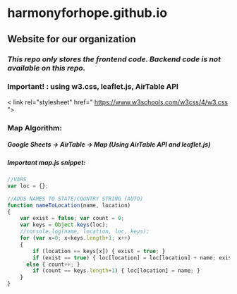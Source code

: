 # harmonyforhope.github.io

## Website for our organization

### *This repo only stores the frontend code. Backend code is not available on this repo.*

### Important! : using w3.css, leaflet.js, AirTable API

< link rel="stylesheet" href=" https://www.w3schools.com/w3css/4/w3.css ">

### Map Algorithm:
##### Google Sheets -> AirTable -> Map (Using AirTable API and leaflet.js)
##### Important map.js snippet:
```javascript
//VARS
var loc = {};

//ADDS NAMES TO STATE/COUNTRY STRING (AUTO)
function nameToLocation(name, location)
{
	var exist = false; var count = 0;
	var keys = Object.keys(loc);
	//console.log(name, location, loc, keys);
	for (var x=0; x<keys.length+1; x++)
	{
		if (location == keys[x]) { exist = true; }
		if (exist == true) { loc[location] = loc[location] + name; exist=false; break; }
	  else { count++; }
		if (count == keys.length+1) { loc[location] = name; }
	}
}
```
